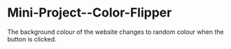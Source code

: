 # Mini-Project--Color-Flipper
The background colour of the website changes to random colour when the button is clicked.
